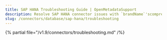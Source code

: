```yaml
---
title: SAP HANA Troubleshooting Guide | OpenMetadataSupport
description: Resolve SAP HANA connector issues with `brandName`'scomprehensive troubleshooting guide. Fix connection errors, authentication problems, and metadata ...
slug: /connectors/database/sap-hana/troubleshooting
---
```


{% partial file="/v1.9/connectors/troubleshooting.md" /%}
